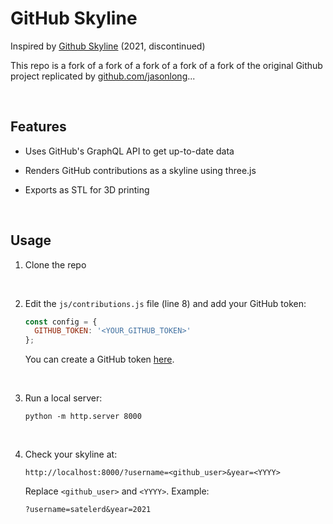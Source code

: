 # GitHub Skyline

Inspired by [Github Skyline](https://skyline.github.com) (2021, discontinued)

This repo is a fork of a fork of a fork of a fork of a fork of the original Github project replicated by [github.com/jasonlong](https://github.com/jasonlong)...

<br>

## Features

- Uses GitHub's GraphQL API to get up-to-date data

- Renders GitHub contributions as a skyline using three.js

- Exports as STL for 3D printing

<br>

## Usage

1. Clone the repo

<br>

2. Edit the `js/contributions.js` file (line 8) and add your GitHub token:

   ```javascript
   const config = {
     GITHUB_TOKEN: '<YOUR_GITHUB_TOKEN>'
   };
   ```

   You can create a GitHub token [here](https://github.com/settings/tokens).

<br>

3. Run a local server:

   ```
   python -m http.server 8000
   ```

<br>

4. Check your skyline at:

   ```
   http://localhost:8000/?username=<github_user>&year=<YYYY>
   ```

   Replace `<github_user>` and `<YYYY>`. Example:

   ```
   ?username=satelerd&year=2021
   ```